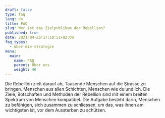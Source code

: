 ```yaml
---
draft: false
type: faq
lang: de
title: FAQ
slug: Wer ist das Zielpublikum der Rebellion?
published: true
date: 2021-04-25T17:10:51+02:00
faq_types:
  - über-die-strategie
menu:
  main:
    name: FAQ
    parent: Über uns
    weight: 40
---
```

Die Rebellion zielt darauf ab, Tausende Menschen auf die Strasse zu bringen. Menschen aus allen Schichten, Menschen wie du und ich. Die Ziele, Botschaften und Methoden der Rebellion sind mit einem breiten Spektrum von Menschen kompatibel. Die Aufgabe besteht darin, Menschen zu befähigen, sich zusammen zu schliessen, um das, was ihnen am wichtigsten ist, vor dem Aussterben zu schützen.